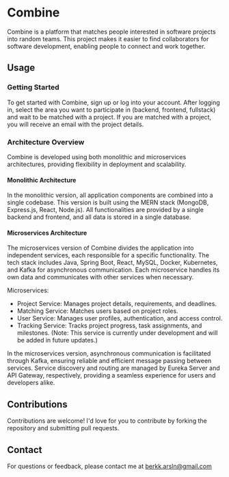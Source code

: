 
# Combine

Combine is a platform that matches people interested in software projects into random teams. This project makes it easier to find collaborators for software development, enabling people to connect and work together.



  


  


  
## Usage

### Getting Started
To get started with Combine, sign up or log into your account. After logging in, select the area you want to participate in (backend, frontend, fullstack) and wait to be matched with a project. If you are matched with a project, you will receive an email with the project details.

### Architecture Overview
Combine is developed using both monolithic and microservices architectures, providing flexibility in deployment and scalability.

#### Monolithic Architecture
In the monolithic version, all application components are combined into a single codebase. This version is built using the MERN stack (MongoDB, Express.js, React, Node.js). All functionalities are provided by a single backend and frontend, and all data is stored in a single database.

#### Microservices Architecture
The microservices version of Combine divides the application into independent services, each responsible for a specific functionality. The tech stack includes Java, Spring Boot, React, MySQL, Docker, Kubernetes, and Kafka for asynchronous communication. Each microservice handles its own data and communicates with other services when necessary.

Microservices:
* Project Service: Manages project details, requirements, and deadlines.
* Matching Service: Matches users based on project roles.
* User Service: Manages user profiles, authentication, and access control.
* Tracking Service: Tracks project progress, task assignments, and milestones. (Note: This service is currently under development and will be added in future updates.)


In the microservices version, asynchronous communication is facilitated through Kafka, ensuring reliable and efficient message passing between services. Service discovery and routing are managed by Eureka Server and API Gateway, respectively, providing a seamless experience for users and developers alike.

 

## Contributions

Contributions are welcome! I'd love for you to contribute by forking the repository and submitting pull requests.

  
## Contact
For questions or feedback, please contact me at berkk.arsln@gmail.com


